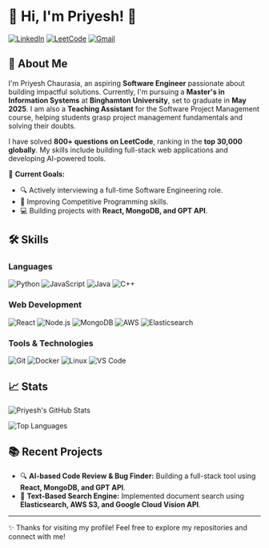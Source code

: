 # 💫 Hi, I'm Priyesh! 👋

[![LinkedIn](https://img.shields.io/badge/LinkedIn-itsPriyeshKumar-blue?logo=linkedin&logoColor=white&style=flat-square)](https://www.linkedin.com/in/itsPriyeshKumar/)
[![LeetCode](https://img.shields.io/badge/LeetCode-Top%2015%k-orange?logo=leetcode&logoColor=white&style=flat-square)](https://leetcode.com/itsPriyeshKumar/)
[![Gmail](https://img.shields.io/badge/Email-priyeshchaurasia@gmail.com-red?logo=gmail&logoColor=white&style=flat-square)](mailto:pchaurasia@binghamton.edu)

## 🚀 About Me
I'm Priyesh Chaurasia, an aspiring **Software Engineer** passionate about building impactful solutions. Currently, I'm pursuing a **Master's in Information Systems** at **Binghamton University**, set to graduate in **May 2025**. I am also a **Teaching Assistant** for the Software Project Management course, helping students grasp project management fundamentals and solving their doubts.

I have solved **800+ questions on LeetCode**, ranking in the **top 30,000 globally**. My skills include building full-stack web applications and developing AI-powered tools.

🎯 **Current Goals:**
- 🔍 Actively interviewing a full-time Software Engineering role.
- 💪 Improving Competitive Programming skills.
- 💻 Building projects with **React, MongoDB, and GPT API**.

## 🛠️ Skills
### Languages
![Python](https://img.shields.io/badge/Python-3776AB?style=for-the-badge&logo=python&logoColor=white)
![JavaScript](https://img.shields.io/badge/JavaScript-F7DF1E?style=for-the-badge&logo=javascript&logoColor=black)
![Java](https://img.shields.io/badge/Java-007396?style=for-the-badge&logo=java&logoColor=white)
![C++](https://img.shields.io/badge/C++-00599C?style=for-the-badge&logo=c%2B%2B&logoColor=white)

### Web Development
![React](https://img.shields.io/badge/React-61DAFB?style=for-the-badge&logo=react&logoColor=black)
![Node.js](https://img.shields.io/badge/Node.js-339933?style=for-the-badge&logo=node.js&logoColor=white)
![MongoDB](https://img.shields.io/badge/MongoDB-47A248?style=for-the-badge&logo=mongodb&logoColor=white)
![AWS](https://img.shields.io/badge/AWS-232F3E?style=for-the-badge&logo=amazon-aws&logoColor=white)
![Elasticsearch](https://img.shields.io/badge/Elasticsearch-005571?style=for-the-badge&logo=elasticsearch&logoColor=white)

### Tools & Technologies
![Git](https://img.shields.io/badge/Git-F05032?style=for-the-badge&logo=git&logoColor=white)
![Docker](https://img.shields.io/badge/Docker-2496ED?style=for-the-badge&logo=docker&logoColor=white)
![Linux](https://img.shields.io/badge/Linux-FCC624?style=for-the-badge&logo=linux&logoColor=black)
![VS Code](https://img.shields.io/badge/VS%20Code-007ACC?style=for-the-badge&logo=visual-studio-code&logoColor=white)

## 📈 Stats
![Priyesh's GitHub Stats](https://github-readme-stats.vercel.app/api?username=priyeshchaurasia&show_icons=true&theme=radical)

![Top Languages](https://github-readme-stats.vercel.app/api/top-langs/?username=priyeshchaurasia&layout=compact&theme=radical)

## 📚 Recent Projects
- 🔍 **AI-based Code Review & Bug Finder:** Building a full-stack tool using **React, MongoDB, and GPT API**.
- 📂 **Text-Based Search Engine:** Implemented document search using **Elasticsearch, AWS S3, and Google Cloud Vision API**.
---

✨ Thanks for visiting my profile! Feel free to explore my repositories and connect with me!

